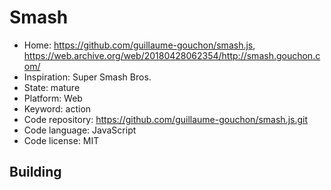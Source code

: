 # Smash

- Home: https://github.com/guillaume-gouchon/smash.js, https://web.archive.org/web/20180428062354/http://smash.gouchon.com/
- Inspiration: Super Smash Bros.
- State: mature
- Platform: Web
- Keyword: action
- Code repository: https://github.com/guillaume-gouchon/smash.js.git
- Code language: JavaScript
- Code license: MIT

## Building
